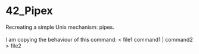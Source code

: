 # 42_Pipex
Recreating a simple Unix mechanism: pipes.<br>
<br>
I am copying the behaviour of this command: < file1 command1 | command2 > file2
<br>
<br>
